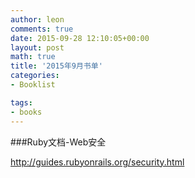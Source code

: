 ```yaml
---
author: leon
comments: true
date: 2015-09-28 12:10:05+00:00
layout: post
math: true
title: '2015年9月书单' 
categories:
- Booklist

tags:
- books
---
```


###Ruby文档-Web安全

http://guides.rubyonrails.org/security.html



